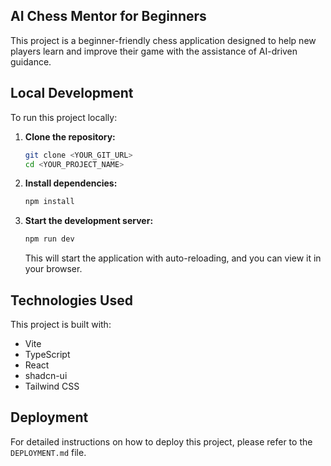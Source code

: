 ## AI Chess Mentor for Beginners

This project is a beginner-friendly chess application designed to help new players learn and improve their game with the assistance of AI-driven guidance.

## Local Development

To run this project locally:

1.  **Clone the repository:**
    ```sh
    git clone <YOUR_GIT_URL>
    cd <YOUR_PROJECT_NAME>
    ```
2.  **Install dependencies:**
    ```sh
    npm install
    ```
3.  **Start the development server:**
    ```sh
    npm run dev
    ```
    This will start the application with auto-reloading, and you can view it in your browser.

## Technologies Used

This project is built with:

- Vite
- TypeScript
- React
- shadcn-ui
- Tailwind CSS

## Deployment

For detailed instructions on how to deploy this project, please refer to the `DEPLOYMENT.md` file.
